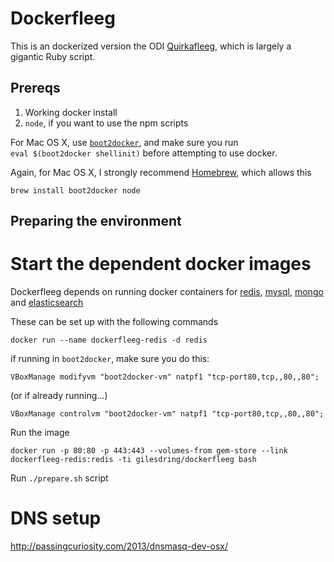 # Dockerfleeg

This is an dockerized version the ODI [Quirkafleeg][QF], which is largely a
gigantic Ruby script.

[QF]: https://github.com/theodi/quirkafleeg "Link to the ODI Quirkafleeg repo"

## Prereqs

1. Working docker install
2. `node`, if you want to use the npm scripts

For Mac OS X, use [`boot2docker`][BD], and make sure you run \
`eval $(boot2docker shellinit)` before attempting to use docker.

[BD]: http://boot2docker.io/ "Link to Boot2Docker homepage"

Again, for Mac OS X, I strongly recommend [Homebrew][HB], which allows this

    brew install boot2docker node

[HB]: http://brew.sh/ "Link to Homebrew homepage"

## Preparing the environment

# Start the dependent docker images

Dockerfleeg depends on running docker containers for
[redis](https://registry.hub.docker.com/_/redis/),
[mysql](https://registry.hub.docker.com/_/mysql/),
[mongo](https://registry.hub.docker.com/_/mongo/) and
[elasticsearch](https://registry.hub.docker.com/_/elasticsearch/)

These can be set up with the following commands

    docker run --name dockerfleeg-redis -d redis

if running in `boot2docker`, make sure you do this:

    VBoxManage modifyvm "boot2docker-vm" natpf1 "tcp-port80,tcp,,80,,80";

(or if already running...)

    VBoxManage controlvm "boot2docker-vm" natpf1 "tcp-port80,tcp,,80,,80";

Run the image

    docker run -p 80:80 -p 443:443 --volumes-from gem-store --link dockerfleeg-redis:redis -ti gilesdring/dockerfleeg bash

Run `./prepare.sh` script




# DNS setup

http://passingcuriosity.com/2013/dnsmasq-dev-osx/
